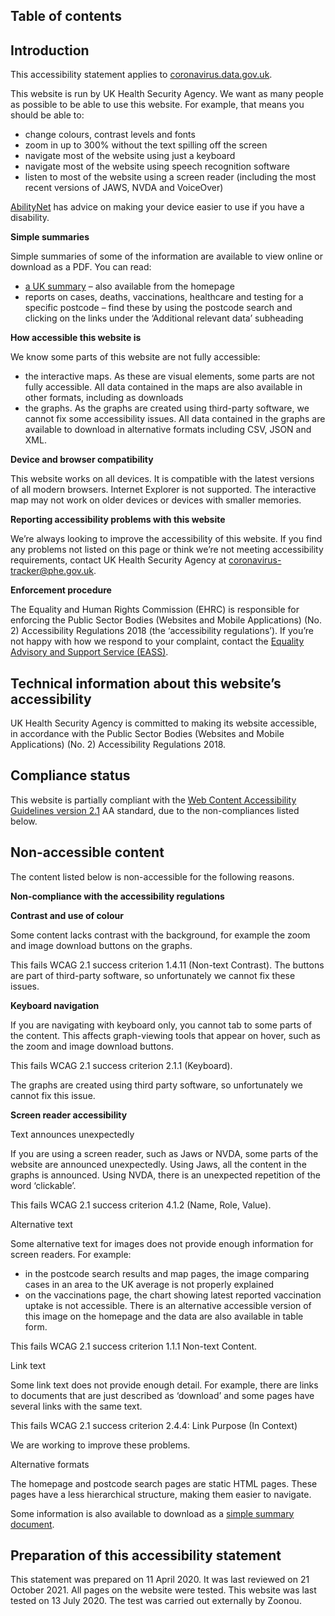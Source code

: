 ## Table of contents

## Introduction

This accessibility statement applies to [coronavirus.data.gov.uk](https://coronavirus.data.gov.uk).

This website is run by UK Health Security Agency. We want as many people as possible to be able to use this website. For example, that means you should be able to:

* change colours, contrast levels and fonts
* zoom in up to 300% without the text spilling off the screen
* navigate most of the website using just a keyboard
* navigate most of the website using speech recognition software
* listen to most of the website using a screen reader (including the most recent versions of JAWS, NVDA and VoiceOver)

[AbilityNet](https://mcmw.abilitynet.org.uk/) has advice on making your device easier to use if you have a disability.

**Simple summaries**

Simple summaries of some of the information are available to view online or download as a PDF. You can read:

* [a UK summary](https://coronavirus.data.gov.uk/easy_read) – also available from the homepage
* reports on cases, deaths, vaccinations, healthcare and testing for a specific postcode – find these by using the postcode search and clicking on the links under the ‘Additional relevant data’ subheading

**How accessible this website is**

We know some parts of this website are not fully accessible:

* the interactive maps. As these are visual elements, some parts are not fully accessible. All data contained in the maps are also available in other formats, including as downloads
* the graphs. As the graphs are created using third-party software, we cannot fix some accessibility issues. All data contained in the graphs are available to download in alternative formats including CSV, JSON and XML. 

**Device and browser compatibility**

This website works on all devices. It is compatible with the latest versions of all modern browsers. Internet Explorer is not supported.
The interactive map may not work on older devices or devices with smaller memories.

**Reporting accessibility problems with this website**

We’re always looking to improve the accessibility of this website. If you find any problems not listed on this page or think we’re not meeting accessibility requirements, contact UK Health Security Agency at coronavirus-tracker@phe.gov.uk.

**Enforcement procedure**

The Equality and Human Rights Commission (EHRC) is responsible for enforcing the Public Sector Bodies (Websites and Mobile Applications) (No. 2) Accessibility Regulations 2018 (the ‘accessibility regulations’). If you’re not happy with how we respond to your complaint, contact the [Equality Advisory and Support Service (EASS)](https://www.equalityadvisoryservice.com/).

## Technical information about this website’s accessibility

UK Health Security Agency is committed to making its website accessible, in accordance with the Public Sector Bodies (Websites and Mobile Applications) (No. 2) Accessibility Regulations 2018.

## Compliance status

This website is partially compliant with the [Web Content Accessibility Guidelines version 2.1](https://www.w3.org/TR/WCAG21/) AA standard, due to the non-compliances listed below.

## Non-accessible content

The content listed below is non-accessible for the following reasons.

**Non-compliance with the accessibility regulations**

**Contrast and use of colour**

Some content lacks contrast with the background, for example the zoom and image download buttons on the graphs.

This fails WCAG 2.1 success criterion 1.4.11 (Non-text Contrast). The buttons are part of third-party software, so unfortunately we cannot fix these issues.

**Keyboard navigation**

If you are navigating with keyboard only, you cannot tab to some parts of the content. This affects graph-viewing tools that appear on hover, such as the zoom and image download buttons.

This fails WCAG 2.1 success criterion 2.1.1 (Keyboard).

The graphs are created using third party software, so unfortunately we cannot fix this issue.

**Screen reader accessibility**

Text announces unexpectedly

If you are using a screen reader, such as Jaws or NVDA, some parts of the website are announced unexpectedly. Using Jaws, all the content in the graphs is announced. Using NVDA, there is an unexpected repetition of the word ‘clickable’.

This fails WCAG 2.1 success criterion 4.1.2 (Name, Role, Value).

Alternative text

Some alternative text for images does not provide enough information for screen readers. For example:

* in the postcode search results and map pages, the image comparing cases in an area to the UK average is not properly explained
* on the vaccinations page, the chart showing latest reported vaccination uptake is not accessible. There is an alternative accessible version of this image on the homepage and the data are also available in table form.

This fails WCAG 2.1 success criterion 1.1.1 Non-text Content.

Link text

Some link text does not provide enough detail. For example, there are links to documents that are just described as ‘download’ and some pages have several links with the same text.

This fails WCAG 2.1 success criterion 2.4.4: Link Purpose (In Context)

We are working to improve these problems.

Alternative formats

The homepage and postcode search pages are static HTML pages. These pages have a less hierarchical structure, making them easier to navigate. 

Some information is also available to download as a [simple summary document](https://coronavirus.data.gov.uk/easy_read).

## Preparation of this accessibility statement

This statement was prepared on 11 April 2020. It was last reviewed on 21 October 2021. All pages on the website were tested. This website was last tested on 13 July 2020. The test was carried out externally by Zoonou.

